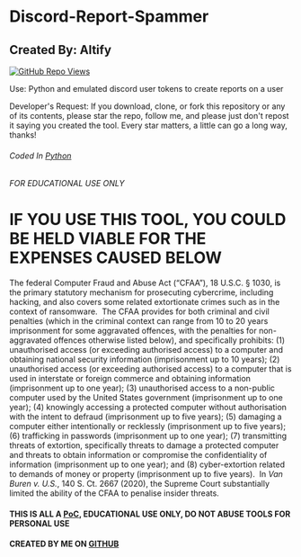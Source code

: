 # Discord-Report-Spammer
## Created By: Altify
<a href="https://github.com/Altify-Developing"><img alt="GitHub Repo Views" src="https://views.whatilearened.today/views/github/Altify-Development/Discord-Report-Spammer.svg"></a>

Use: Python and emulated discord user tokens to create reports on a user

Developer's Request: If you download, clone, or fork this repository or any of its contents, please star the repo, follow me, and please just don't repost it saying you created the tool. Every star matters, a little can go a long way, thanks!

###### Coded In [Python](https://www.python.org/)
###### FOR EDUCATIONAL USE ONLY
<div>
<h1>
IF YOU USE THIS TOOL, YOU COULD BE HELD VIABLE FOR THE EXPENSES CAUSED BELOW
</h1>
   <p>The federal Computer Fraud and Abuse Act (&ldquo;CFAA&rdquo;), 18 U.S.C. &sect; 1030, is the primary statutory mechanism for prosecuting cybercrime, including hacking, and also covers some related extortionate crimes such as in the context of ransomware.&nbsp; The CFAA provides for both criminal and civil penalties (which in the criminal context can range from 10 to 20 years imprisonment for some aggravated offences, with the penalties for non-aggravated offences otherwise listed below), and specifically prohibits: (1) unauthorised access (or exceeding authorised access) to a computer and obtaining national security information (imprisonment up to 10 years); (2) unauthorised access (or exceeding authorised access) to a computer that is used in interstate or foreign commerce and obtaining information (imprisonment up to one year); (3) unauthorised access to a non-public computer used by the United States government (imprisonment up to one year); (4) knowingly accessing a protected computer without authorisation with the intent to defraud (imprisonment up to five years); (5) damaging a computer either intentionally or recklessly (imprisonment up to five years); (6) trafficking in passwords (imprisonment up to one year); (7) transmitting threats of extortion, specifically threats to damage a protected computer and threats to obtain information or compromise the confidentiality of information (imprisonment up to one year); and (8) cyber-extortion related to demands of money or property (imprisonment up to five years).&nbsp; In <em>Van Buren v. U.S.</em>, 140 S. Ct. 2667 (2020), the Supreme Court substantially limited the ability of the CFAA to penalise insider threats.&nbsp;</p>
  </div>
  <div>
  </div>
  <div>
  <h4>THIS IS ALL A <a href="https://en.wikipedia.org/wiki/Proof_of_concept">PoC</a>, EDUCATIONAL USE ONLY, DO NOT ABUSE TOOLS FOR PERSONAL USE</h4>
  </div>
  <div>
  <h4>CREATED BY ME ON <a href="https://github.com/Altify-Developing">GITHUB</a></h4>
  </div>
